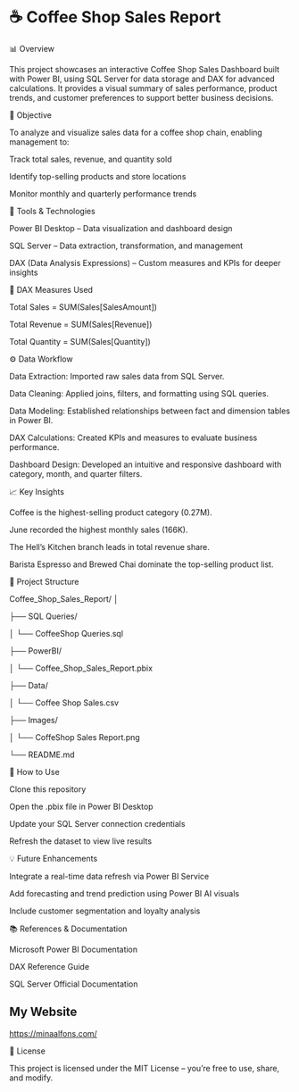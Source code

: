 # ☕ Coffee Shop Sales Report

📊 Overview

This project showcases an interactive Coffee Shop Sales Dashboard built with Power BI, using SQL Server for data storage and DAX for advanced calculations. It provides a visual summary of sales performance, product trends, and customer preferences to support better business decisions.

🎯 Objective

To analyze and visualize sales data for a coffee shop chain, enabling management to:

Track total sales, revenue, and quantity sold

Identify top-selling products and store locations

Monitor monthly and quarterly performance trends

🧰 Tools & Technologies

Power BI Desktop – Data visualization and dashboard design

SQL Server – Data extraction, transformation, and management

DAX (Data Analysis Expressions) – Custom measures and KPIs for deeper insights

🧮 DAX Measures Used

Total Sales = SUM(Sales[SalesAmount])

Total Revenue = SUM(Sales[Revenue])

Total Quantity = SUM(Sales[Quantity])

⚙️ Data Workflow

Data Extraction: Imported raw sales data from SQL Server.

Data Cleaning: Applied joins, filters, and formatting using SQL queries.

Data Modeling: Established relationships between fact and dimension tables in Power BI.

DAX Calculations: Created KPIs and measures to evaluate business performance.

Dashboard Design: Developed an intuitive and responsive dashboard with category, month, and quarter filters.

📈 Key Insights

Coffee is the highest-selling product category (0.27M).

June recorded the highest monthly sales (166K).

The Hell’s Kitchen branch leads in total revenue share.

Barista Espresso and Brewed Chai dominate the top-selling product list.

📁 Project Structure

Coffee_Shop_Sales_Report/
│

├── SQL Queries/

│   └── CoffeeShop Queries.sql

├── PowerBI/

│   └── Coffee_Shop_Sales_Report.pbix

├── Data/

│   └── Coffee Shop Sales.csv

├── Images/

│   └── CoffeShop Sales Report.png

└── README.md

🚀 How to Use

Clone this repository

Open the .pbix file in Power BI Desktop

Update your SQL Server connection credentials

Refresh the dataset to view live results

💡 Future Enhancements

Integrate a real-time data refresh via Power BI Service

Add forecasting and trend prediction using Power BI AI visuals

Include customer segmentation and loyalty analysis

📚 References & Documentation

Microsoft Power BI Documentation

DAX Reference Guide

SQL Server Official Documentation

## My Website 
https://minaalfons.com/

🧾 License

This project is licensed under the MIT License – you’re free to use, share, and modify.
